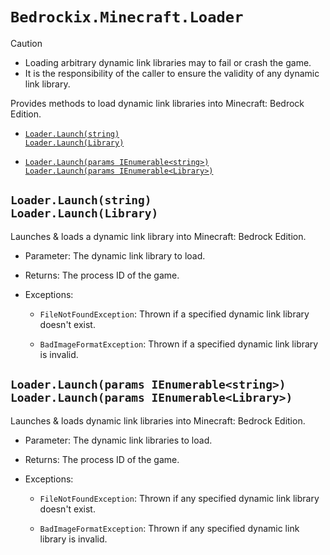 # `Bedrockix.Minecraft.Loader`

> [!CAUTION]
> - Loading arbitrary dynamic link libraries may to fail or crash the game.
> - It is the responsibility of the caller to ensure the validity of any dynamic link library.

Provides methods to load dynamic link libraries into Minecraft: Bedrock Edition.

- [`Loader.Launch(string)`<br>`Loader.Launch(Library)`](#loaderlaunchstring)

- [`Loader.Launch(params IEnumerable<string>)`<br>`Loader.Launch(params IEnumerable<Library>)`](#loaderlaunchparams-ienumerablestring)

## `Loader.Launch(string)`<br>`Loader.Launch(Library)`

Launches & loads a dynamic link library into Minecraft: Bedrock Edition.

- Parameter: The dynamic link library to load.

- Returns: The process ID of the game.

- Exceptions:

    - `FileNotFoundException`: Thrown if a specified dynamic link library doesn't exist.

    - `BadImageFormatException`: Thrown if a specified dynamic link library is invalid. 

## `Loader.Launch(params IEnumerable<string>)`<br>`Loader.Launch(params IEnumerable<Library>)`

Launches & loads dynamic link libraries into Minecraft: Bedrock Edition.

- Parameter: The dynamic link libraries to load.

- Returns: The process ID of the game.

- Exceptions:

    - `FileNotFoundException`: Thrown if any specified dynamic link library doesn't exist.

    - `BadImageFormatException`: Thrown if any specified dynamic link library is invalid. 
